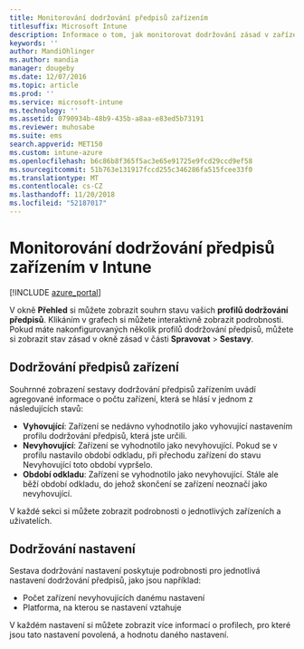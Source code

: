 ```yaml
---
title: Monitorování dodržování předpisů zařízením
titlesuffix: Microsoft Intune
description: Informace o tom, jak monitorovat dodržování zásad v zařízeních
keywords: ''
author: MandiOhlinger
ms.author: mandia
manager: dougeby
ms.date: 12/07/2016
ms.topic: article
ms.prod: ''
ms.service: microsoft-intune
ms.technology: ''
ms.assetid: 0790934b-48b9-435b-a8aa-e83ed5b73191
ms.reviewer: muhosabe
ms.suite: ems
search.appverid: MET150
ms.custom: intune-azure
ms.openlocfilehash: b6c86b8f365f5ac3e65e91725e9fcd29ccd9ef58
ms.sourcegitcommit: 51b763e131917fccd255c346286fa515fcee33f0
ms.translationtype: MT
ms.contentlocale: cs-CZ
ms.lasthandoff: 11/20/2018
ms.locfileid: "52187017"
---
```

# <a name="monitor-device-compliance-in-intune"></a>Monitorování dodržování předpisů zařízením v Intune

[!INCLUDE [azure_portal](./includes/azure_portal.md)]

V okně **Přehled** si můžete zobrazit souhrn stavu vašich **profilů dodržování předpisů**.
Klikáním v grafech si můžete interaktivně zobrazit podrobnosti. Pokud máte nakonfigurovaných několik profilů dodržování předpisů, můžete si zobrazit stav zásad v okně zásad v části **Spravovat** > **Sestavy**.

##  <a name="device-compliance"></a>Dodržování předpisů zařízení

Souhrnné zobrazení sestavy dodržování předpisů zařízením uvádí agregované informace o počtu zařízení, která se hlásí v jednom z následujících stavů:

- **Vyhovující**: Zařízení se nedávno vyhodnotilo jako vyhovující nastavením profilu dodržování předpisů, která jste určili.
- **Nevyhovující**: Zařízení se vyhodnotilo jako nevyhovující.  Pokud se v profilu nastavilo období odkladu, při přechodu zařízení do stavu Nevyhovující toto období vypršelo.
- **Období odkladu**: Zařízení se vyhodnotilo jako nevyhovující. Stále ale běží období odkladu, do jehož skončení se zařízení neoznačí jako nevyhovující.

V každé sekci si můžete zobrazit podrobnosti o jednotlivých zařízeních a uživatelích.

## <a name="setting-compliance"></a>Dodržování nastavení

Sestava dodržování nastavení poskytuje podrobnosti pro jednotlivá nastavení dodržování předpisů, jako jsou například:

- Počet zařízení nevyhovujících danému nastavení
- Platforma, na kterou se nastavení vztahuje

V každém nastavení si můžete zobrazit více informací o profilech, pro které jsou tato nastavení povolená, a hodnotu daného nastavení.
